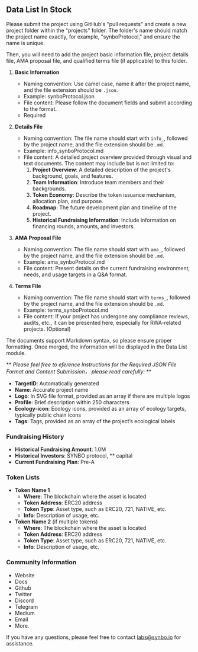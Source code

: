 ## Data List In Stock


Please submit the project using GitHub's "pull requests" and create a new project folder within the "projects" folder. The folder's name should match the project name exactly, for example, "synboProtocol," and ensure the name is unique.

Then, you will need to add the project basic information file, project details file, AMA proposal file, and qualified terms file (if applicable) to this folder.

1. **Basic Information**
   - Naming convention: Use camel case, name it after the project name, and the file extension should be `.json`.
   - Example: synboProtocol.json
   - File content: Please follow the document fields and submit according to the format.
   - Required

2. **Details File**
   - Naming convention: The file name should start with `info_`, followed by the project name, and the file extension should be `.md`.
   - Example: info_synboProtocol.md
   - File content: A detailed project overview provided through visual and text documents. The content may include but is not limited to:
     1. **Project Overview**: A detailed description of the project's background, goals, and features.
     2. **Team Information**: Introduce team members and their backgrounds.
     3. **Token Economy**: Describe the token issuance mechanism, allocation plan, and purpose.
     4. **Roadmap**: The future development plan and timeline of the project.
     5. **Historical Fundraising Information**: Include information on financing rounds, amounts, and investors.

3. **AMA Proposal File**
   - Naming convention: The file name should start with `ama_`, followed by the project name, and the file extension should be `.md`.
   - Example: ama_synboProtocol.md
   - File content: Present details on the current fundraising environment, needs, and usage targets in a Q&A format.

4. **Terms File**
   - Naming convention: The file name should start with `terms_`, followed by the project name, and the file extension should be `.md`.
   - Example: terms_synboProtocol.md
   - File content: If your project has undergone any compliance reviews, audits, etc., it can be presented here, especially for RWA-related projects. (Optional)

The documents support Markdown syntax, so please ensure proper formatting. Once merged, the information will be displayed in the Data List module.



** _Please feel free to eference Instructions for the Required JSON File Format and Content Submission， please read carefully:_ ** 

- **TargetID**: Automatically generated
- **Name**: Accurate project name
- **Logo**: In SVG file format, provided as an array if there are multiple logos
- **Profile**: Brief description within 250 characters
- **Ecology-icon**: Ecology icons, provided as an array of ecology targets, typically public chain icons
- **Tags**: Tags, provided as an array of the project’s ecological labels

### Fundraising History
  - **Historical Fundraising Amount**: 1.0M
  - **Historical Investors**: SYNBO protocol, ** capital
  - **Current Fundraising Plan**: Pre-A

### Token Lists
  - **Token Name 1**
    - **Where**: The blockchain where the asset is located
    - **Token Address**: ERC20 address
    - **Token Type**: Asset type, such as ERC20, 721, NATIVE, etc.
    - **Info**: Description of usage, etc.
  - **Token Name 2** (if multiple tokens)
    - **Where**: The blockchain where the asset is located
    - **Token Address**: ERC20 address
    - **Token Type**: Asset type, such as ERC20, 721, NATIVE, etc.
    - **Info**: Description of usage, etc.

### Community Information
  - Website
  - Docs
  - Github
  - Twitter
  - Discord
  - Telegram
  - Medium
  - Email
  - More.




If you have any questions, please feel free to contact labs@synbo.io for assistance.


